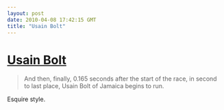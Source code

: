 ```yaml
---
layout: post
date: 2010-04-08 17:42:15 GMT
title: "Usain Bolt"
---
```

# [Usain Bolt](http://www.esquire.com/features/usain-bolt-bio-0410)

> And then, finally, 0.165 seconds after the start of the race, in second to last place, Usain Bolt of Jamaica begins to run.

Esquire style.